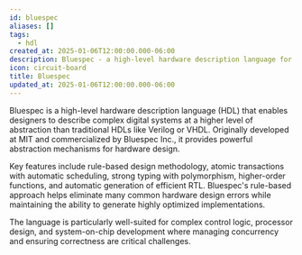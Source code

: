 ```yaml
---
id: bluespec
aliases: []
tags:
  - hdl
created_at: 2025-01-06T12:00:00.000-06:00
description: Bluespec - a high-level hardware description language for complex digital systems
icon: circuit-board
title: Bluespec
updated_at: 2025-01-06T12:00:00.000-06:00
---
```


Bluespec is a high-level hardware description language (HDL) that enables designers to describe complex digital systems at a higher level of abstraction than traditional HDLs like Verilog or VHDL. Originally developed at MIT and commercialized by Bluespec Inc., it provides powerful abstraction mechanisms for hardware design.

Key features include rule-based design methodology, atomic transactions with automatic scheduling, strong typing with polymorphism, higher-order functions, and automatic generation of efficient RTL. Bluespec's rule-based approach helps eliminate many common hardware design errors while maintaining the ability to generate highly optimized implementations.

The language is particularly well-suited for complex control logic, processor design, and system-on-chip development where managing concurrency and ensuring correctness are critical challenges.